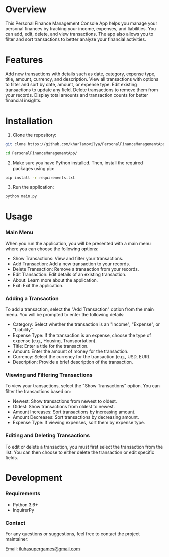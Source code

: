 # Overview
This Personal Finance Management Console App helps you manage your personal finances by tracking your income, expenses, and liabilities. You can add, edit, delete, and view transactions. The app also allows you to filter and sort transactions to better analyze your financial activities.

# Features
Add new transactions with details such as date, category, expense type, title, amount, currency, and description.
View all transactions with options to filter and sort by date, amount, or expense type.
Edit existing transactions to update any field.
Delete transactions to remove them from your records.
Display total amounts and transaction counts for better financial insights.
# Installation
1. Clone the repository:  

  ```bash 
  git clone https://github.com/kharlamovilya/PersonalFinanceManagementApp
  ```

  ```bash 
  cd PersonalFinanceManagementApp/
  ```

2. Make sure you have Python installed. Then, install the required packages using pip:

  ```bash
  pip install -r requirements.txt
  ```

3. Run the application:

  ```bash 
  python main.py
  ```
# Usage
### Main Menu
When you run the application, you will be presented with a main menu where you can choose the following options:

- Show Transactions: View and filter your transactions.
- Add Transaction: Add a new transaction to your records.
- Delete Transaction: Remove a transaction from your records.
- Edit Transaction: Edit details of an existing transaction.
- About: Learn more about the application. 
- Exit: Exit the application.
 ### Adding a Transaction
To add a transaction, select the "Add Transaction" option from the main menu. You will be prompted to enter the following details:
- Category: Select whether the transaction is an "Income", "Expense", or "Liability".
- Expense Type: If the transaction is an expense, choose the type of expense (e.g., Housing, Transportation).
- Title: Enter a title for the transaction.
- Amount: Enter the amount of money for the transaction.
- Currency: Select the currency for the transaction (e.g., USD, EUR).
- Description: Provide a brief description of the transaction.
### Viewing and Filtering Transactions
To view your transactions, select the "Show Transactions" option. You can filter the transactions based on:
- Newest: Show transactions from newest to oldest.
- Oldest: Show transactions from oldest to newest.
- Amount Increases: Sort transactions by increasing amount.
- Amount Decreases: Sort transactions by decreasing amount.
- Expense Type: If viewing expenses, sort them by expense type.
### Editing and Deleting Transactions
To edit or delete a transaction, you must first select the transaction from the list. You can then choose to either delete the transaction or edit specific fields.

# Development
### Requirements
- Python 3.6+
- InquirerPy

### Contact
For any questions or suggestions, feel free to contact the project maintainer:

Email: iluhasupergames@gmail.com

